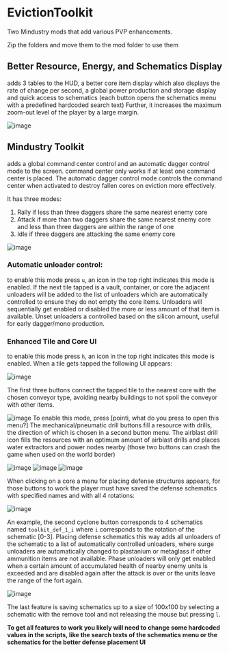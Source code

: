 # EvictionToolkit

Two Mindustry mods that add various PVP enhancements.

Zip the folders and move them to the mod folder to use them

## Better Resource, Energy, and Schematics Display

adds 3 tables to the HUD, a better core item display which also displays the rate of change per second, a global power production and storage display and
quick access to schematics (each button opens the schematics menu with a predefined hardcoded search text)
Further, it increases the maximum zoom-out level of the player by a large margin.

![image](https://user-images.githubusercontent.com/35230128/153236313-d8179976-de0b-4664-bbd0-fd77c2f271eb.png)

## Mindustry Toolkit

adds a global command center control and an automatic dagger control mode to the screen.
command center only works if at least one command center is placed.
The automatic dagger control mode controls the command center when activated to destroy fallen cores on eviction more effectively.

It has three modes:

1. Rally if less than three daggers share the same nearest enemy core
2. Attack if more than two daggers share the same nearest enemy core and less than three daggers are within the range of one
3. Idle if three daggers are attacking the same enemy core

![image](https://user-images.githubusercontent.com/35230128/153237182-0898d2f0-94e5-42ab-b857-01131aca5165.png)

### Automatic unloader control:

to enable this mode press `u`, an icon in the top right indicates this mode is enabled.
If the next tile tapped is a vault, container, or core the adjacent unloaders will be added to the list of unloaders which are automatically controlled to ensure they do not empty the core items. Unloaders will sequentially get enabled or disabled the more or less amount of that item is available. Unset unloaders a controlled based on the silicon amount, useful for early dagger/mono production.

### Enhanced Tile and Core UI

to enable this mode press `h`, an icon in the top right indicates this mode is enabled.
When a tile gets tapped the following UI appears:

![image](https://user-images.githubusercontent.com/35230128/153238623-35745a80-8111-4cb1-88b9-c3e7b560744d.png)

The first three buttons connect the tapped tile to the nearest core with the chosen conveyor type, avoiding nearby buildings to not spoil the conveyor with other items.

![image](https://user-images.githubusercontent.com/35230128/153238891-66e90675-7435-4d22-a059-05334874715b.png)
To enable this mode, press [pointi, what do you press to open this menu?]
The mechanical/pneumatic drill buttons fill a resource with drills, the direction of which is chosen in a second button menu. The airblast drill icon fills the resources with an optimum amount of airblast drills and places water extractors and power nodes nearby (those two buttons can crash the game when used on the world border)  

![image](https://user-images.githubusercontent.com/35230128/153239060-9319d3ee-f167-4342-8494-4255a1132d39.png) ![image](https://user-images.githubusercontent.com/35230128/153239097-7f2ba461-cf20-4456-8705-492ff88f0884.png) ![image](https://user-images.githubusercontent.com/35230128/153239240-faad708f-e525-49ef-881e-26c1436a038a.png)

When clicking on a core a menu for placing defense structures appears, for those buttons to work the player must have saved the defense schematics with specified names and with all 4 rotations:

![image](https://user-images.githubusercontent.com/35230128/153239832-9a60cd59-94b4-4cf3-9331-7791169ddfd4.png)

An example, the second cyclone button corresponds to 4 schematics named `toolkit_def_1_i` where `i` corresponds to the rotation of the schematic [0-3].
Placing defense schematics this way adds all unloaders of the schematic to a list of automatically controlled unloaders, where surge unloaders are automatically changed to plastanium or metaglass if other ammunition items are not available. Phase unloaders will only get enabled when a certain amount of accumulated health of nearby enemy units is exceeded and are disabled again after the attack is over or the units leave the range of the fort again.

![image](https://user-images.githubusercontent.com/35230128/153239940-523b0a8a-e357-485f-94d5-d92dfe0347fc.png)

The last feature is saving schematics up to a size of 100x100 by selecting a schematic with the remove tool and not releasing the mouse but pressing `l`.

**To get all features to work you likely will need to change some hardcoded values in the scripts, like the search texts of the schematics menu or the schematics for the better defense placement UI**
